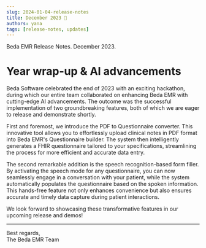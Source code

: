 ```yaml
---
slug: 2024-01-04-release-notes
title: December 2023 🎄
authors: yana
tags: [release-notes, updates]
---
```


Beda EMR Release Notes. December 2023.

# Year wrap-up & AI advancements

Beda Software celebrated the end of 2023 with an exciting hackathon, during which our entire team collaborated on enhancing Beda EMR with cutting-edge AI advancements. The outcome was the successful implementation of two groundbreaking features, both of which we are eager to release and demonstrate shortly.

First and foremost, we introduce the PDF to Questionnaire converter. This innovative tool allows you to effortlessly upload clinical notes in PDF format into Beda EMR's Questionnaire builder. The system then intelligently generates a FHIR questionnaire tailored to your specifications, streamlining the process for more efficient and accurate data entry.

The second remarkable addition is the speech recognition-based form filler. By activating the speech mode for any questionnaire, you can now seamlessly engage in a conversation with your patient, while the system automatically populates the questionnaire based on the spoken information. This hands-free feature not only enhances convenience but also ensures accurate and timely data capture during patient interactions. 

We look forward to showcasing these transformative features in our upcoming release and demos!

---
Best regards,  
The Beda EMR Team